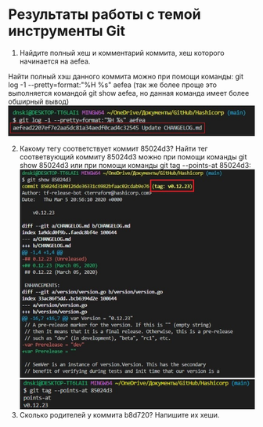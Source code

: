 # Результаты работы с темой инструменты Git

1. Найдите полный хеш и комментарий коммита, хеш которого начинается на aefea.

Найти полный хэш данного коммита можно при помощи команды: git log -1 --pretty=format:"%H %s" aefea (так же более проще это выполняется командой git show aefea, но данная команда имеет более обширный вывод)
    <br/>
    ![git log](img/1.jpg)
    <br/>

2. Какому тегу соответствует коммит 85024d3?
Найти тег соответвующий коммиту 85024d3 можно при помощи команды git show 85024d3 или при помощи команды git tag --points-at 85024d3:
    <br/>
    ![git show](img/2.jpg)
    <br/>
    ![git tag](img/2.1.jpg)
    <br/>
3. Сколько родителей у коммита b8d720? Напишите их хеши.
